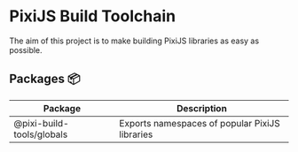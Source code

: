 # PixiJS Build Toolchain

The aim of this project is to make building PixiJS libraries as easy as possible.

## Packages :package:

| Package                            | Description                 |
| ---------------------------------- | --------------------------- |
| @pixi-build-tools/globals          | Exports namespaces of popular PixiJS libraries |